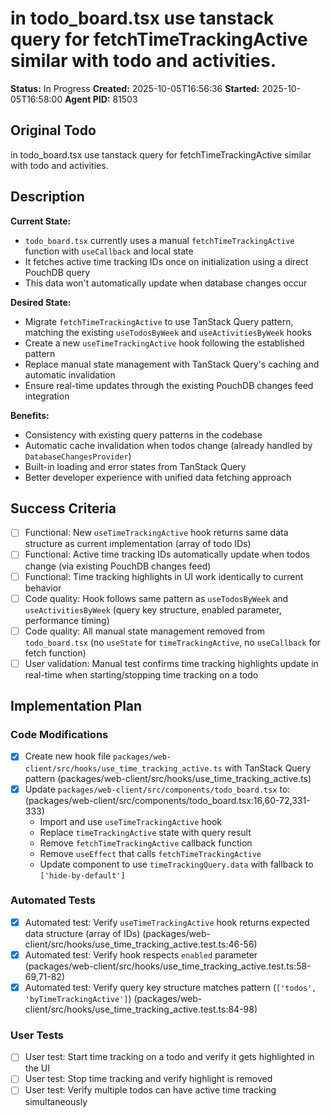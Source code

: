 # in todo_board.tsx use tanstack query for fetchTimeTrackingActive similar with todo and activities.

**Status:** In Progress
**Created:** 2025-10-05T16:56:36
**Started:** 2025-10-05T16:58:00
**Agent PID:** 81503

## Original Todo

in todo_board.tsx use tanstack query for fetchTimeTrackingActive similar with todo and activities.

## Description

**Current State:**

- `todo_board.tsx` currently uses a manual `fetchTimeTrackingActive` function with `useCallback` and local state
- It fetches active time tracking IDs once on initialization using a direct PouchDB query
- This data won't automatically update when database changes occur

**Desired State:**

- Migrate `fetchTimeTrackingActive` to use TanStack Query pattern, matching the existing `useTodosByWeek` and `useActivitiesByWeek` hooks
- Create a new `useTimeTrackingActive` hook following the established pattern
- Replace manual state management with TanStack Query's caching and automatic invalidation
- Ensure real-time updates through the existing PouchDB changes feed integration

**Benefits:**

- Consistency with existing query patterns in the codebase
- Automatic cache invalidation when todos change (already handled by `DatabaseChangesProvider`)
- Built-in loading and error states from TanStack Query
- Better developer experience with unified data fetching approach

## Success Criteria

- [ ] Functional: New `useTimeTrackingActive` hook returns same data structure as current implementation (array of todo IDs)
- [ ] Functional: Active time tracking IDs automatically update when todos change (via existing PouchDB changes feed)
- [ ] Functional: Time tracking highlights in UI work identically to current behavior
- [ ] Code quality: Hook follows same pattern as `useTodosByWeek` and `useActivitiesByWeek` (query key structure, enabled parameter, performance timing)
- [ ] Code quality: All manual state management removed from `todo_board.tsx` (no `useState` for `timeTrackingActive`, no `useCallback` for fetch function)
- [ ] User validation: Manual test confirms time tracking highlights update in real-time when starting/stopping time tracking on a todo

## Implementation Plan

### Code Modifications

- [x] Create new hook file `packages/web-client/src/hooks/use_time_tracking_active.ts` with TanStack Query pattern (packages/web-client/src/hooks/use_time_tracking_active.ts)
- [x] Update `packages/web-client/src/components/todo_board.tsx` to: (packages/web-client/src/components/todo_board.tsx:16,60-72,331-333)
  - Import and use `useTimeTrackingActive` hook
  - Replace `timeTrackingActive` state with query result
  - Remove `fetchTimeTrackingActive` callback function
  - Remove `useEffect` that calls `fetchTimeTrackingActive`
  - Update component to use `timeTrackingQuery.data` with fallback to `['hide-by-default']`

### Automated Tests

- [x] Automated test: Verify `useTimeTrackingActive` hook returns expected data structure (array of IDs) (packages/web-client/src/hooks/use_time_tracking_active.test.ts:46-56)
- [x] Automated test: Verify hook respects `enabled` parameter (packages/web-client/src/hooks/use_time_tracking_active.test.ts:58-69,71-82)
- [x] Automated test: Verify query key structure matches pattern (`['todos', 'byTimeTrackingActive']`) (packages/web-client/src/hooks/use_time_tracking_active.test.ts:84-98)

### User Tests

- [ ] User test: Start time tracking on a todo and verify it gets highlighted in the UI
- [ ] User test: Stop time tracking and verify highlight is removed
- [ ] User test: Verify multiple todos can have active time tracking simultaneously
